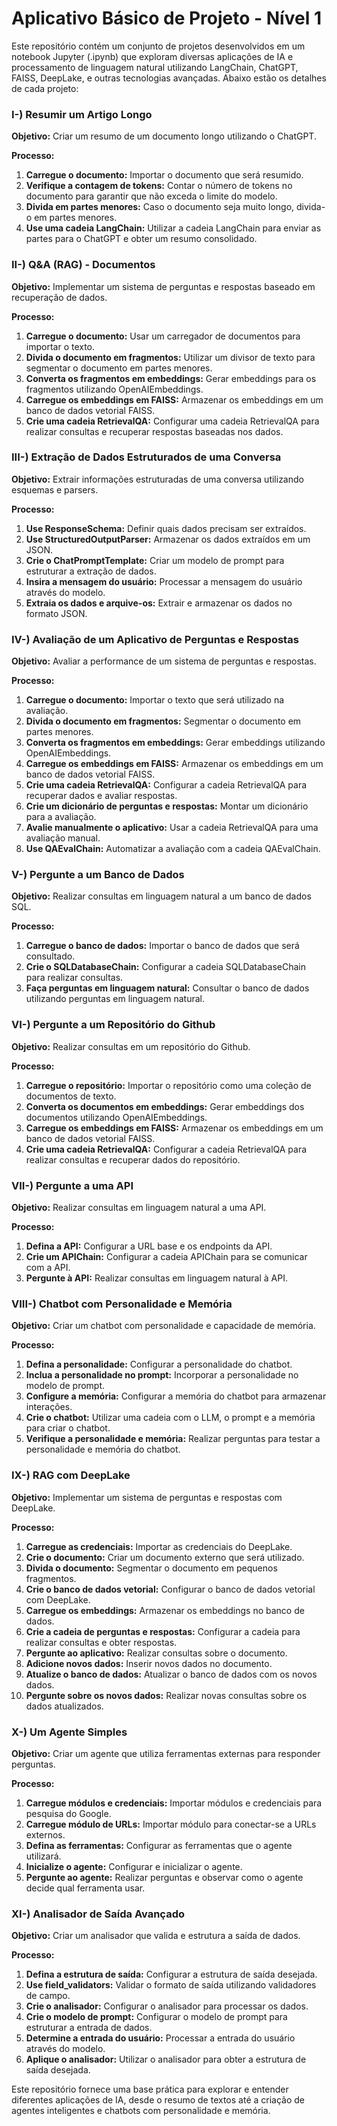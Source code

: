 # Aplicativo Básico de Projeto - Nível 1

Este repositório contém um conjunto de projetos desenvolvidos em um notebook Jupyter (.ipynb) que exploram diversas aplicações de IA e processamento de linguagem natural utilizando LangChain, ChatGPT, FAISS, DeepLake, e outras tecnologias avançadas. Abaixo estão os detalhes de cada projeto:

### I-) Resumir um Artigo Longo

**Objetivo:** Criar um resumo de um documento longo utilizando o ChatGPT.

**Processo:**

1. **Carregue o documento:** Importar o documento que será resumido.
2. **Verifique a contagem de tokens:** Contar o número de tokens no documento para garantir que não exceda o limite do modelo.
3. **Divida em partes menores:** Caso o documento seja muito longo, divida-o em partes menores.
4. **Use uma cadeia LangChain:** Utilizar a cadeia LangChain para enviar as partes para o ChatGPT e obter um resumo consolidado.

### II-) Q&A (RAG) - Documentos

**Objetivo:** Implementar um sistema de perguntas e respostas baseado em recuperação de dados.

**Processo:**

1. **Carregue o documento:** Usar um carregador de documentos para importar o texto.
2. **Divida o documento em fragmentos:** Utilizar um divisor de texto para segmentar o documento em partes menores.
3. **Converta os fragmentos em embeddings:** Gerar embeddings para os fragmentos utilizando OpenAIEmbeddings.
4. **Carregue os embeddings em FAISS:** Armazenar os embeddings em um banco de dados vetorial FAISS.
5. **Crie uma cadeia RetrievalQA:** Configurar uma cadeia RetrievalQA para realizar consultas e recuperar respostas baseadas nos dados.

### III-) Extração de Dados Estruturados de uma Conversa

**Objetivo:** Extrair informações estruturadas de uma conversa utilizando esquemas e parsers.

**Processo:**

1. **Use ResponseSchema:** Definir quais dados precisam ser extraídos.
2. **Use StructuredOutputParser:** Armazenar os dados extraídos em um JSON.
3. **Crie o ChatPromptTemplate:** Criar um modelo de prompt para estruturar a extração de dados.
4. **Insira a mensagem do usuário:** Processar a mensagem do usuário através do modelo.
5. **Extraia os dados e arquive-os:** Extrair e armazenar os dados no formato JSON.

### IV-) Avaliação de um Aplicativo de Perguntas e Respostas

**Objetivo:** Avaliar a performance de um sistema de perguntas e respostas.

**Processo:**

1. **Carregue o documento:** Importar o texto que será utilizado na avaliação.
2. **Divida o documento em fragmentos:** Segmentar o documento em partes menores.
3. **Converta os fragmentos em embeddings:** Gerar embeddings utilizando OpenAIEmbeddings.
4. **Carregue os embeddings em FAISS:** Armazenar os embeddings em um banco de dados vetorial FAISS.
5. **Crie uma cadeia RetrievalQA:** Configurar a cadeia RetrievalQA para recuperar dados e avaliar respostas.
6. **Crie um dicionário de perguntas e respostas:** Montar um dicionário para a avaliação.
7. **Avalie manualmente o aplicativo:** Usar a cadeia RetrievalQA para uma avaliação manual.
8. **Use QAEvalChain:** Automatizar a avaliação com a cadeia QAEvalChain.

### V-) Pergunte a um Banco de Dados

**Objetivo:** Realizar consultas em linguagem natural a um banco de dados SQL.

**Processo:**

1. **Carregue o banco de dados:** Importar o banco de dados que será consultado.
2. **Crie o SQLDatabaseChain:** Configurar a cadeia SQLDatabaseChain para realizar consultas.
3. **Faça perguntas em linguagem natural:** Consultar o banco de dados utilizando perguntas em linguagem natural.

### VI-) Pergunte a um Repositório do Github

**Objetivo:** Realizar consultas em um repositório do Github.

**Processo:**

1. **Carregue o repositório:** Importar o repositório como uma coleção de documentos de texto.
2. **Converta os documentos em embeddings:** Gerar embeddings dos documentos utilizando OpenAIEmbeddings.
3. **Carregue os embeddings em FAISS:** Armazenar os embeddings em um banco de dados vetorial FAISS.
4. **Crie uma cadeia RetrievalQA:** Configurar a cadeia RetrievalQA para realizar consultas e recuperar dados do repositório.

### VII-) Pergunte a uma API

**Objetivo:** Realizar consultas em linguagem natural a uma API.

**Processo:**

1. **Defina a API:** Configurar a URL base e os endpoints da API.
2. **Crie um APIChain:** Configurar a cadeia APIChain para se comunicar com a API.
3. **Pergunte à API:** Realizar consultas em linguagem natural à API.

### VIII-) Chatbot com Personalidade e Memória

**Objetivo:** Criar um chatbot com personalidade e capacidade de memória.

**Processo:**

1. **Defina a personalidade:** Configurar a personalidade do chatbot.
2. **Inclua a personalidade no prompt:** Incorporar a personalidade no modelo de prompt.
3. **Configure a memória:** Configurar a memória do chatbot para armazenar interações.
4. **Crie o chatbot:** Utilizar uma cadeia com o LLM, o prompt e a memória para criar o chatbot.
5. **Verifique a personalidade e memória:** Realizar perguntas para testar a personalidade e memória do chatbot.

### IX-) RAG com DeepLake

**Objetivo:** Implementar um sistema de perguntas e respostas com DeepLake.

**Processo:**

1. **Carregue as credenciais:** Importar as credenciais do DeepLake.
2. **Crie o documento:** Criar um documento externo que será utilizado.
3. **Divida o documento:** Segmentar o documento em pequenos fragmentos.
4. **Crie o banco de dados vetorial:** Configurar o banco de dados vetorial com DeepLake.
5. **Carregue os embeddings:** Armazenar os embeddings no banco de dados.
6. **Crie a cadeia de perguntas e respostas:** Configurar a cadeia para realizar consultas e obter respostas.
7. **Pergunte ao aplicativo:** Realizar consultas sobre o documento.
8. **Adicione novos dados:** Inserir novos dados no documento.
9. **Atualize o banco de dados:** Atualizar o banco de dados com os novos dados.
10. **Pergunte sobre os novos dados:** Realizar novas consultas sobre os dados atualizados.

### X-) Um Agente Simples

**Objetivo:** Criar um agente que utiliza ferramentas externas para responder perguntas.

**Processo:**

1. **Carregue módulos e credenciais:** Importar módulos e credenciais para pesquisa do Google.
2. **Carregue módulo de URLs:** Importar módulo para conectar-se a URLs externos.
3. **Defina as ferramentas:** Configurar as ferramentas que o agente utilizará.
4. **Inicialize o agente:** Configurar e inicializar o agente.
5. **Pergunte ao agente:** Realizar perguntas e observar como o agente decide qual ferramenta usar.

### XI-) Analisador de Saída Avançado

**Objetivo:** Criar um analisador que valida e estrutura a saída de dados.

**Processo:**

1. **Defina a estrutura de saída:** Configurar a estrutura de saída desejada.
2. **Use field_validators:** Validar o formato de saída utilizando validadores de campo.
3. **Crie o analisador:** Configurar o analisador para processar os dados.
4. **Crie o modelo de prompt:** Configurar o modelo de prompt para estruturar a entrada de dados.
5. **Determine a entrada do usuário:** Processar a entrada do usuário através do modelo.
6. **Aplique o analisador:** Utilizar o analisador para obter a estrutura de saída desejada.

Este repositório fornece uma base prática para explorar e entender diferentes aplicações de IA, desde o resumo de textos até a criação de agentes inteligentes e chatbots com personalidade e memória.
